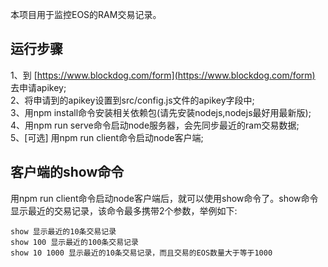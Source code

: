 本项目用于监控EOS的RAM交易记录。 
  
## 运行步骤
1、到 [https://www.blockdog.com/form](https://www.blockdog.com/form) 去申请apikey;  
2、将申请到的apikey设置到src/config.js文件的apikey字段中;  
3、用npm install命令安装相关依赖包(请先安装nodejs,nodejs最好用最新版);  
4、用npm run serve命令启动node服务器，会先同步最近的ram交易数据;  
5、[可选] 用npm run client命令启动node客户端;  
  
## 客户端的show命令  
用npm run client命令启动node客户端后，就可以使用show命令了。show命令显示最近的交易记录，该命令最多携带2个参数，举例如下: 
```
show 显示最近的10条交易记录
show 100 显示最近的100条交易记录
show 10 1000 显示最近的10条交易记录，而且交易的EOS数量大于等于1000
```
